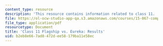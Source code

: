 ```yaml
---
content_type: resource
description: 'This resource contains information related to class 11. '
file: https://ol-ocw-studio-app-qa.s3.amazonaws.com/courses/15-067-competitive-decision-making-and-negotiation-spring-2011/b2eb8e667ad8472dee58179ba11e58ec_MIT15_067S11_Cl11_F_E_RE.pdf
file_type: application/pdf
resourcetype: Document
title: 'Class 11 Flagship vs. Eureka: Results'
uid: b2eb8e66-7ad8-472d-ee58-179ba11e58ec
---
```

